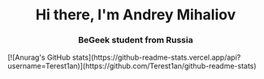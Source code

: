 <h1 align="center">Hi there, I'm Andrey Mihaliov</h1>
<h3 align="center">BeGeek student from Russia</h3>
[![Anurag's GitHub stats](https://github-readme-stats.vercel.app/api?username=Terest1an)](https://github.com/Terest1an/github-readme-stats)


<!--
**Terest1an/Terest1an** is a ✨ _special_ ✨ repository because its `README.md` (this file) appears on your GitHub profile.

Here are some ideas to get you started:

- 🔭 I’m currently working on ...
- 🌱 I’m currently learning ...
- 👯 I’m looking to collaborate on ...
- 🤔 I’m looking for help with ...
- 💬 Ask me about ...
- 📫 How to reach me: ...
- 😄 Pronouns: ...
- ⚡ Fun fact: ...
-->
